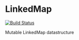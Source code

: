 # LinkedMap

[![Build Status](https://travis-ci.org/mjgil-javascript/LinkedMap.svg)](https://travis-ci.org/mjgil-javascript/LinkedMap)

Mutable LinkedMap datastructure